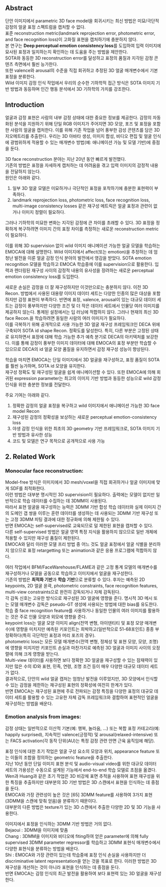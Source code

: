 ## Abstract
단안 이미지에서 parametric 3D face model을 회귀시키는 최신 방법은 미묘/극단적 감정의 얼굴 표정 스펙트럼을 캡처할 수 없다.  
표준 reconstruction metric(landmark reprojection error, photometric error, and face recognition loss)이 고화질 표현을 캡처하기에 충분하지 않다.  
본 연구는 **Deep perceptual emotion consistency loss**를 도입하여 입력 이미지에 묘사된 표정과 일치하는지 확인하는 데 도움을 주는 방법을 제안한다.  
SOTA와 동등한 3D reconstruction error를 달성하고 표정의 품질과 지각된 감정 콘텐츠 측면에서 훨씬 능가한다.  
또한 valence와 arousal의 수준을 직접 회귀하고 추정된 3D 얼굴 매개변수에서 기본 표정을 분류한다.  
Wild 이미지 감정 인식 작업에서 우리의 순수한 기하학적 접근 방식은 SOTA 이미지 기반 방법과 동등하며 인간 행동 분석에서 3D 기하학의 가치를 강조한다.

## Introduction
얼굴과 감정 표현은 사람의 내부 감정 상태에 대한 중요한 정보를 제공한다. 
감정의 자동화된 분석을 지원하기 위해 단일 RGB 이미지가 주어지면 3D 모양, 포즈 및 표정을 포함한 사람의 얼굴을 캡처한다. 
이를 위해 기존 작업을 넘어 풍부한 감성 콘텐츠를 담은 3D 지오메트리를 추출한다. 
우리는 3D 아바타 생성, 이미지 합성, 비디오 편집 및 얼굴 인식에 광범위하게 적용할 수 있는 매개변수 방법(예: 애니메이션 가능 및 모델 기반)에 중점을 둔다.  
  
3D face reconstruction 분야는 지난 20년 동안 빠르게 발전했다.  
기존의 방법은 표정을 자세하게 캡처하는 데 어려움을 겪고 입력 이미지의 감정적 내용을 전달하지 않는다.   
원인은 아래와 같다.  
  
1) 일부 3D 얼굴 모델은 미묘하거나 극단적인 표정을 포착하기에 충분한 표현력이 부족하다.  
2) landmark reprojection loss, photometric loss, face recognition loss, multi-image consistency losses 같은 재구성 메트릭은 얼굴 표정과 관련이 없거나 이미지 정렬이 필요하다.  
  
그러나 기하학의 미묘한 변화는 지각된 감정에 큰 차이를 초래할 수 있다. 3D 표정을 정확하게 복구하려면 이미지 간의 표정 차이를 측정하는 새로운 reconstruction metric이 필요하다.  
  
이를 위해 3D supervision 없이 wild 이미지 애니메이션 가능한 얼굴 모델을 학습하는 EMOCA에 대해 설명한다. Wild 이미지에서 affect(또는 emotion)을 추정하는 데 엄청난 발전을 이룬 얼굴 감정 인식 분야의 발전에서 영감을 받았다. SOTA emotion recognition 모델을 학습하고 EMOCA 학습중에 이를 supervision으로 활용한다. 입력과 렌더링된 재구성 사이의 감정적 내용의 유사성을 장려하는 새로운 perceptual emotion consistency loss를 도입한다.  
  
새로운 손실은 감정을 더 잘 재구성하지만 이것만으로는 충분하지 않다. 이전 3D Recon. 방법에서 사용된 대용량 이미지 데이터 세트는 다양한 인종의 많은 대상을 포함하지만 감정 표현이 부족하다. 반면에 표정, valence, arousal이 있는 대규모 데이터 세트는 감정이 풍부하지만 다양한 조건 및 더 작은 데이터 세트에서 인물당 여러 이미지를 제공하지 않는다. 통제된 설정에서는 딥 러닝에 적합하지 않다. 그러나 현재의 최신 3D face Recon.을 학습하려면 동일한 사람의 여러 이미지가 필요하다.  
이를 극복하기 위해 공개적으로 사용 가능한 3D 얼굴 재구성 프레임워크인 DECA 위에 구축되어 SOTA id shape Recon. 정확도를 달성한다. 특히, 다른 부분은 고정된 상태로 유지하면서 표정에 대해 학습 가능한 추가 예측 분기로 DECA의 아키텍처를 보강한다. 이를 통해 감정이 풍부한 이미지 데이터에 대해 EMOCA의 표정 부분만 학습할 수 있으므로 DECA의 id 얼굴 모양 품질을 유지하면서 감정 재구성 성능이 향상된다.  

학습을 마치면 EMOCA는 단일 이미지에서 3D 얼굴을 재구성하고, 표정 품질이 SOTA를 훨씬 능가하며, SOTA id 모양을 유지한다.  
재구성 정확도 및 재구성된 얼굴을 쉽게 애니메이션할 수 있다. 또한 EMOCA에 의해 회귀된 expression parameter는 최고의 이미지 기반 방법과 동등한 성능으로 wild 감정 인식을 위한 충분한 정보를 전달한다.  
  
주요 기여는 아래와 같다.  
1) 정확한 감정의 얼굴 표정을 복구하고 wild 이미지에서 애니메이션 가능한 3D face model Recon  
2) 재구성된 감정의 정확성을 보상하는 새로운 perceptual emotion-consistency loss  
3) 야생 감정 인식을 위한 최초의 3D geometry 기반 프레임워크로, SOTA 이미지 기반 방법과 유사한 성능
4) 코드 및 모델은 연구 목적으로 공개적으로 사용 가능

## 2. Related Work
### Monocular face reconstruction:
Model-free 방식은 이미지에서 3D mesh/voxel을 직접 회귀하거나 얼굴 이미지에 맞게 SDF를 최적화한다.  
이런 방법은 대부분 명시적인 3D supervision이 필요하다. 출력에는 모델이 없지만 일반적으로 학습 데이터를 수집하는 데 3DMM이 사용된다.  
따라서 표현 얼굴을 재구성하는 능력은 3DMM 기반 합성 학습 데이터와 실제 이미지 간의 도메인 갭 쌍을 이루는 훈련 데이터를 생성하는 데 사용되는 3DMM 기반 재구성 또는 고정 3DMM 피팅 결과에 대한 정규화에 의해 제한될 수 있다.  
반면 EMOCA는 self-supervised로 교육되므로 덜 제한된 표현을 캡처할 수 있다.  
다른 self-supervised 방법은 얼굴 영역 특정 지식을 활용하지 않으므로 일반 개체에 적용할 수 있지만 재구성 품질이 제한된다.  
EMOCA와 달리 이러한 모델 프리 방법 중 어느 것도 얼굴 표정에서 얼굴 식별을 분리하지 않으므로 표정 retargetting 또는 animation과 같은 응용 프로그램에 적합하지 않다.  
  
여러 작업에서 BFM/FaceWarehouse/FLAME과 같은 고정 통계 모델의 매개변수를 재구성하거나 모델을 공동으로 학습하고 이미지에서 얼굴을 재구성한다.  
기존의 방법은 **최적화 기반**과 **학습 기반**으로 분류할 수 있다. 
후자는 예측된 2D keypoints, 2D 얼굴 윤곽, photometric constraints, face recognition features, multi-view constraints으로 완전히 감독되거나 자체 감독된다.  
각 감독 신호는 고유한 방식으로 재구성된 3D 얼굴에 영향을 준다. 명시적 3D 메시 또는 모델 매개변수 감독은 pseudo-GT 생성에 사용되는 방법에 대한 bias를 유도한다.  
학습 중 face recognition feature를 사용하거나 동일한 인물의 여러 이미지를 활용하는 것은 주로 인물 모양과 외모에 영향을 준다.  
keypoint loss는 얼굴 모양 이미지 align(전역 변형, 아이덴티티 및 표정 모양 매개변수)에 영향을 미치지만 예측된 키포인트는 희박하고(일반적으로 51-68포인트) 종종 부정확하다(특히 극단적인 표정과 머리 포즈의 경우).  
photometric loss는 모든 모델 매개변수(전역 변형, 정체성 및 표현 모양, 모양, 조명)에 영향을 미치지만 키포인트 손실과 마찬가지로 예측된 3D 얼굴과 이미지 사이의 오정렬에 의해 크게 영향을 받는다.  
Multi-view 데이터를 사용하면 보다 정확한 3D 얼굴을 재구성할 수 있는 잠재력이 있지만 많은 수의 ID와 표현, 민족, 연령, 조명 조건 등이 매우 다양한 대규모 데이터 세트가 없다.  
결과적으로, 단안의 wild 얼굴 캡처는 엄청난 발전을 이루었지만, 3D 모양에서 인식할 수 있는 감정을 제한하는 재구성된 표현의 정확성에 여전히 한계가 있다.  
반면 EMOCA는 재구성된 표현에 주로 전파되는 감정 특징을 다양한 표정의 대규모 데이터 세트를 활용할 수 있는 고유한 자체 감독 프레임워크와 결합하여 표현적인 얼굴을 재구성하는 방법을 배운다.  

### Emotion analysis from images:
감정 상태는 일반적으로 이산적 기본(예: 행복, 놀라움, ...) 또는 복합 표정 카테고리(예: happily surprised), 지속적인 valence(긍정적) 및 arousal(relaxed-intensive) 또는 FACS activation(각 동작 단위(AU)는 특정 감정 관련 안면 근육 움직임에 해당).  
  
표정 인식에 대한 초기 작업은 얼굴 구성 요소의 모양과 위치, appearance feature 또는 이들의 조합을 정의하는 geometric feature을 추출한다.  
지난 10년 동안 단일 이미지 표현 분석 및 audio-visual video를 위한 대규모 데이터 세트의 가용성은 수동으로 설계된 기능에서 end-to-end 학습 모델로 초점을 옮겼다.  
Wen과 Huang과 같은 초기 작업은 3D 비강체 표면 추적을 사용하여 표현 재구성을 위한 특징을 추출하지만 대부분의 3D 기반 방법은 3D 스캔에서 표현을 인식하는 데 중점을 둔다.  
EMOCA와 가장 관련성이 높은 것은 [65] 3DMM feature를 사용하여 3가지 표현(3DMM을 스캔에 맞춰 얻음)을 분류하기 때문이다.  
대부분의 다른 방법은 texture가 있는 3D 스캔에서 추출한 다양한 2D 및 3D 기능을 사용한다.  

이미지에서 표정을 인식하는 3DMM 기반 방법은 거의 없다.  
Bejaoui : 3DMM을 이미지에 맞춤  
Chang : 3DMM을 이미지와 비디오에 fiting하여 얻은 parameter에 의해 fully supervised 3DMM parameter regressor를 학습하고 3DMM 표현식 매개변수에서 다양한 표현식을 분류하는 방법을 배운다.  
Shi   : EMOCA와 가장 관련이 있는데 학습중에 표정 인식 손실을 사용하지만 더 discriminative latent representation을 얻는 것을 목표로 한다. 이러한 방법은 3D 재구성을 개선하는 것이 아니라 표현을 인식하는 데 중점을 둔다.  
반면 EMOCA는 감정 인식의 최근 발전을 활용하여 보다 표현력 있는 3D 얼굴을 재구성한다.  
